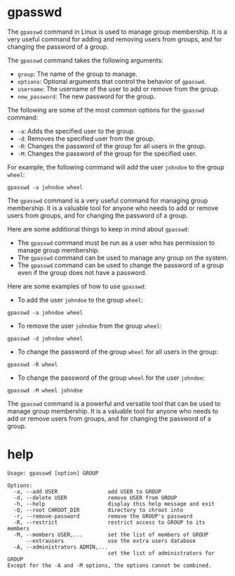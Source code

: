 # gpasswd

The `gpasswd` command in Linux is used to manage group membership. It is a very useful command for adding and removing users from groups, and for changing the password of a group.

The `gpasswd` command takes the following arguments:

* `group`: The name of the group to manage.
* `options`: Optional arguments that control the behavior of `gpasswd`.
* `username`: The username of the user to add or remove from the group.
* `new_password`: The new password for the group.

The following are some of the most common options for the `gpasswd` command:

* `-a`: Adds the specified user to the group.
* `-d`: Removes the specified user from the group.
* `-R`: Changes the password of the group for all users in the group.
* `-M`: Changes the password of the group for the specified user.

For example, the following command will add the user `johndoe` to the group `wheel`:

```
gpasswd -a johndoe wheel
```

The `gpasswd` command is a very useful command for managing group membership. It is a valuable tool for anyone who needs to add or remove users from groups, and for changing the password of a group.

Here are some additional things to keep in mind about `gpasswd`:

* The `gpasswd` command must be run as a user who has permission to manage group membership.
* The `gpasswd` command can be used to manage any group on the system.
* The `gpasswd` command can be used to change the password of a group even if the group does not have a password.

Here are some examples of how to use `gpasswd`:

* To add the user `johndoe` to the group `wheel`:
```
gpasswd -a johndoe wheel
```
* To remove the user `johndoe` from the group `wheel`:
```
gpasswd -d johndoe wheel
```
* To change the password of the group `wheel` for all users in the group:
```
gpasswd -R wheel
```
* To change the password of the group `wheel` for the user `johndoe`:
```
gpasswd -M wheel johndoe
```

The `gpasswd` command is a powerful and versatile tool that can be used to manage group membership. It is a valuable tool for anyone who needs to add or remove users from groups, and for changing the password of a group.

# help

```
Usage: gpasswd [option] GROUP

Options:
  -a, --add USER                add USER to GROUP
  -d, --delete USER             remove USER from GROUP
  -h, --help                    display this help message and exit
  -Q, --root CHROOT_DIR         directory to chroot into
  -r, --remove-password         remove the GROUP's password
  -R, --restrict                restrict access to GROUP to its members
  -M, --members USER,...        set the list of members of GROUP
      --extrausers              use the extra users database
  -A, --administrators ADMIN,...
                                set the list of administrators for GROUP
Except for the -A and -M options, the options cannot be combined.
```
